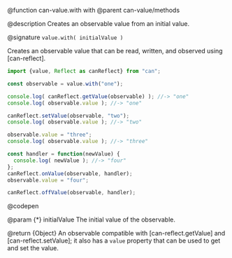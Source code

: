 @function can-value.with with
@parent can-value/methods

@description Creates an observable value from an initial value.

@signature `value.with( initialValue )`

  Creates an observable value that can be read, written, and observed using [can-reflect].

  ```js
  import {value, Reflect as canReflect} from "can";

  const observable = value.with("one");

  console.log( canReflect.getValue(observable) ); //-> "one"
  console.log( observable.value ); //-> "one"

  canReflect.setValue(observable, "two");
  console.log( observable.value ); //-> "two"

  observable.value = "three";
  console.log( observable.value ); //-> "three"

  const handler = function(newValue) {
    console.log( newValue ); //-> "four"
  };
  canReflect.onValue(observable, handler);
  observable.value = "four";

  canReflect.offValue(observable, handler);
  ```
  @codepen

  @param {*} initialValue The initial value of the observable.

  @return {Object} An observable compatible with [can-reflect.getValue]
  and [can-reflect.setValue]; it also has a `value` property that can
  be used to get and set the value.
